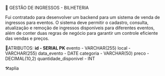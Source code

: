 📃 GESTÃO DE INGRESSOS - BILHETERIA

Fui contratado para desenvolver um backend para um sistema de venda de ingressos para eventos. O sistema deve permitir o cadastro, consulta, atualização e remoção de ingressos disponíveis para diferentes eventos, além de conter duas regras de negócio para garantir um controle eficiente das vendas e preços.

🎈ATRIBUTOS:
**id - SERIAL PK**
evento - VARCHAR(255)
local - VARCHAR(255)
data_evento - DATE
categoria - VARCHAR(50)
preco - DECIMAL(10,2)
quantidade_disponivel - INT

⚒️aplia

